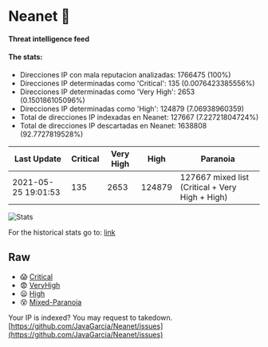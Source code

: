 # Neanet :hocho:
#### Threat intelligence feed
#### The stats:

- Direcciones IP con mala reputacion analizadas: 1766475 (100%)
- Direcciones IP determinadas como 'Critical':  135 (0.0076423385556%)
- Direcciones IP determinadas como 'Very High':  2653 (0.150186105096%)
- Direcciones IP determinadas como 'High':  124879 (7.06938960359)
- Total de direcciones IP indexadas en Neanet:  127667 (7.22721804724%)
- Total de direcciones IP descartadas en Neanet:  1638808 (92.7727819528%)

| Last Update | Critical | Very High | High | Paranoia |
| --- | --- | --- | --- | --- |
| 2021-05-25 19:01:53 | 135 | 2653 | 124879 | 127667 mixed list (Critical + Very High + High)|

![Stats](https://docs.google.com/spreadsheets/d/e/2PACX-1vSnaNMIXVabIpDJjufMlzH7poXnshF3mgd8Is1g9ytUEzVsP5my4Trn8f-xkoLLQ38xpL3HtmUexLo6/pubchart?oid=501124687&format=image)

For the historical stats go to: [link](/stats.csv)
## Raw
- :scream: [Critical](https://raw.githubusercontent.com/JavaGarcia/Neanet/master/blacklists/neanet_critical.txt)
- :fearful: [VeryHigh](https://raw.githubusercontent.com/JavaGarcia/Neanet/master/blacklists/neanet_veryHigh.txtt)
- :frowning: [High](https://raw.githubusercontent.com/JavaGarcia/Neanet/master/blacklists/neanet_high.txt)
- :dizzy_face: [Mixed-Paranoia](https://raw.githubusercontent.com/JavaGarcia/Neanet/master/blacklists/neanet_all.txt)


Your IP is indexed? You may request to takedown. [https://github.com/JavaGarcia/Neanet/issues](https://github.com/JavaGarcia/Neanet/issues)















































































































































































































































































































































































































































































































































































































































































































































































































































































































































































































































































































































































































































































































































































































































































































































































































































































































































































































































































































































































































































































































































































































































































































































































































































































































































































































































































































































































































































































































































































































































































































































































































































































































































































































































































































































































































































































































































































































































































































































































































































































































































































































































































































































































































































































































































































































































































































































































































































































































































































































































































































































































































































































































































































































































































































































































































































































































































































































































































































































































































































































































































































































































































































































































































































































































































































































































































































































































































